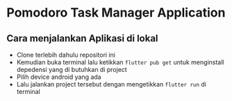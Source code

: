 # Pomodoro Task Manager Application


## Cara menjalankan Aplikasi di lokal

- Clone terlebih dahulu repositori ini
- Kemudian buka terminal lalu ketikkan ``flutter pub get`` untuk menginstall depedensi yang di butuhkan di project
- Pilih device android yang ada 
- Lalu jalankan project tersebut dengan mengetikkan ``flutter run`` di terminal
